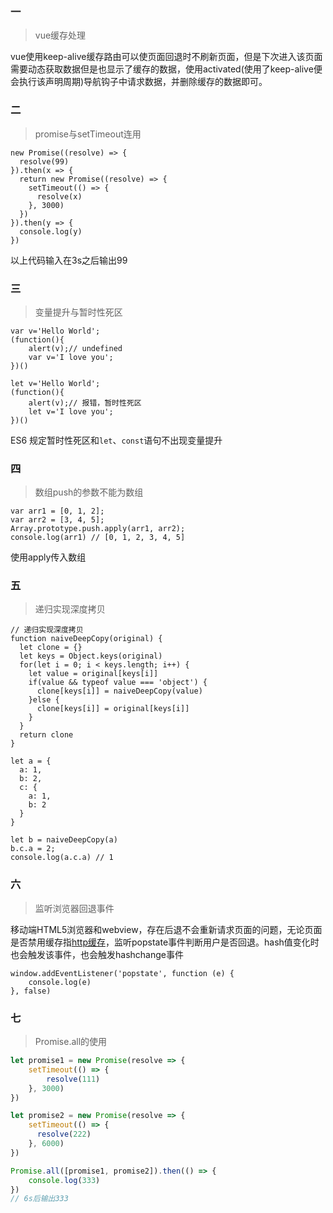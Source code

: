 ### 一

> vue缓存处理

vue使用keep-alive缓存路由可以使页面回退时不刷新页面，但是下次进入该页面需要动态获取数据但是也显示了缓存的数据，使用activated(使用了keep-alive便会执行该声明周期)导航钩子中请求数据，并删除缓存的数据即可。

### 二

> promise与setTimeout连用

```
new Promise((resolve) => {
  resolve(99)
}).then(x => {
  return new Promise((resolve) => {
    setTimeout(() => {
      resolve(x)
    }, 3000)
  })
}).then(y => {
  console.log(y)
})
```

以上代码输入在3s之后输出99

### 三

> 变量提升与暂时性死区

```
var v='Hello World';
(function(){
    alert(v);// undefined
    var v='I love you';
})()
```

```
let v='Hello World';
(function(){
    alert(v);// 报错，暂时性死区
    let v='I love you';
})()
```

ES6 规定暂时性死区和`let`、`const`语句不出现变量提升

### 四

> 数组push的参数不能为数组

```
var arr1 = [0, 1, 2];
var arr2 = [3, 4, 5];
Array.prototype.push.apply(arr1, arr2);
console.log(arr1) // [0, 1, 2, 3, 4, 5]
```

使用apply传入数组

### 五

> 递归实现深度拷贝

```
// 递归实现深度拷贝
function naiveDeepCopy(original) {
  let clone = {}
  let keys = Object.keys(original)
  for(let i = 0; i < keys.length; i++) {
    let value = original[keys[i]]
    if(value && typeof value === 'object') {
      clone[keys[i]] = naiveDeepCopy(value)
    }else {
      clone[keys[i]] = original[keys[i]]
    }
  }
  return clone
}

let a = {
  a: 1,
  b: 2,
  c: {
    a: 1,
    b: 2
  }
}

let b = naiveDeepCopy(a)
b.c.a = 2;
console.log(a.c.a) // 1
```

### 六

> 监听浏览器回退事件

移动端HTML5浏览器和webview，存在后退不会重新请求页面的问题，无论页面是否禁用缓存指[http缓存](https://github.com/PLDaily/blog/issues/76)，监听popstate事件判断用户是否回退。hash值变化时也会触发该事件，也会触发hashchange事件

```
window.addEventListener('popstate', function (e) {
	console.log(e)
}, false)
```

### 七

> Promise.all的使用

```javascript
let promise1 = new Promise(resolve => {
	setTimeout(() => {
		resolve(111)
	}, 3000)
})

let promise2 = new Promise(resolve => {
	setTimeout(() => {
      resolve(222)
	}, 6000)
})

Promise.all([promise1, promise2]).then(() => {
	console.log(333)
})
// 6s后输出333
```
